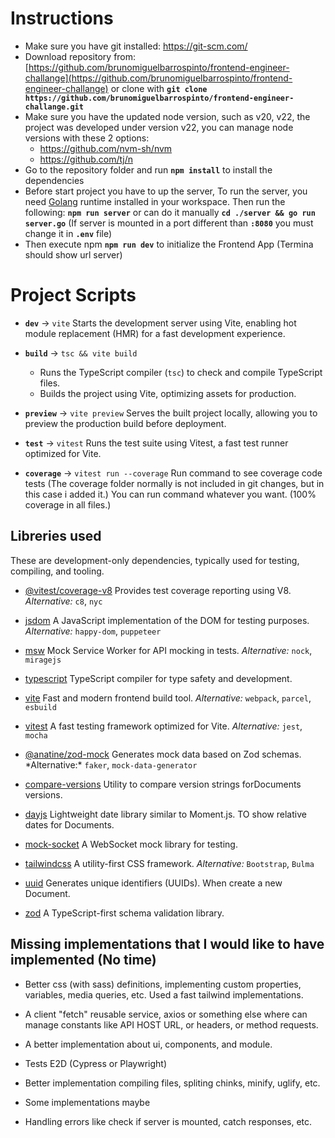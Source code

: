 # Instructions

- Make sure you have git installed: https://git-scm.com/
- Download repository from: [https://github.com/brunomiguelbarrospinto/frontend-engineer-challange](https://github.com/brunomiguelbarrospinto/frontend-engineer-challange) or clone with **`git clone https://github.com/brunomiguelbarrospinto/frontend-engineer-challange.git`**
- Make sure you have the updated node version, such as v20, v22, the project was developed under version v22, you can manage node versions with these 2 options:
  - https://github.com/nvm-sh/nvm
  - https://github.com/tj/n
- Go to the repository folder and run **`npm install`** to install the dependencies
- Before start project you have to up the server, To run the server, you need [Golang](https://go.dev/) runtime installed in your workspace. Then run the following: **`npm run server`** or can do it manually **`cd ./server && go run server.go`** (If server is mounted in a port different than **`:8080`** you must change it in **`.env`** file)
- Then execute npm **`npm run dev`** to initialize the Frontend App (Termina should show url server)

# Project Scripts

- **`dev`** → `vite`
  Starts the development server using Vite, enabling hot module replacement (HMR) for a fast development experience.

- **`build`** → `tsc && vite build`

  - Runs the TypeScript compiler (`tsc`) to check and compile TypeScript files.
  - Builds the project using Vite, optimizing assets for production.

- **`preview`** → `vite preview`
  Serves the built project locally, allowing you to preview the production build before deployment.

- **`test`** → `vitest`
  Runs the test suite using Vitest, a fast test runner optimized for Vite.

- **`coverage`** → `vitest run --coverage` Run command to see coverage code tests (The coverage folder normally is not included in git changes, but in this case i added it.) You can run command whatever you want. (100% coverage in all files.)

## Libreries used

These are development-only dependencies, typically used for testing, compiling, and tooling.

- [@vitest/coverage-v8](https://www.npmjs.com/package/@vitest/coverage-v8)
  Provides test coverage reporting using V8.
  _Alternative:_ `c8`, `nyc`

- [jsdom](https://www.npmjs.com/package/jsdom)
  A JavaScript implementation of the DOM for testing purposes.
  _Alternative:_ `happy-dom`, `puppeteer`

- [msw](https://www.npmjs.com/package/msw)
  Mock Service Worker for API mocking in tests.
  _Alternative:_ `nock`, `miragejs`

- [typescript](https://www.npmjs.com/package/typescript)
  TypeScript compiler for type safety and development.

- [vite](https://www.npmjs.com/package/vite)
  Fast and modern frontend build tool.
  _Alternative:_ `webpack`, `parcel`, `esbuild`

- [vitest](https://www.npmjs.com/package/vitest)
  A fast testing framework optimized for Vite.
  _Alternative:_ `jest`, `mocha`

- [@anatine/zod-mock](https://www.npmjs.com/package/@anatine/zod-mock)
  Generates mock data based on Zod schemas.
  \*Alternative:\* `faker`, `mock-data-generator`

- [compare-versions](https://www.npmjs.com/package/compare-versions)
  Utility to compare version strings forDocuments versions.

- [dayjs](https://www.npmjs.com/package/dayjs)
  Lightweight date library similar to Moment.js. TO show relative dates for Documents.

- [mock-socket](https://www.npmjs.com/package/mock-socket)
  A WebSocket mock library for testing.

- [tailwindcss](https://www.npmjs.com/package/tailwindcss)
  A utility-first CSS framework.
  _Alternative:_ `Bootstrap`, `Bulma`

- [uuid](https://www.npmjs.com/package/uuid)
  Generates unique identifiers (UUIDs). When create a new Document.

- [zod](https://www.npmjs.com/package/zod)
  A TypeScript-first schema validation library.

## Missing implementations that I would like to have implemented (No time)

- Better css (with sass) definitions, implementing custom properties, variables, media queries, etc. Used a fast tailwind implementations.

- A client "fetch" reusable service, axios or something else where can manage constants like API HOST URL, or headers, or method requests.

- A better implementation about ui, components, and module.

- Tests E2D (Cypress or Playwright)

- Better implementation compiling files, spliting chinks, minify, uglify, etc.

- Some implementations maybe

- Handling errors like check if server is mounted, catch responses, etc.
